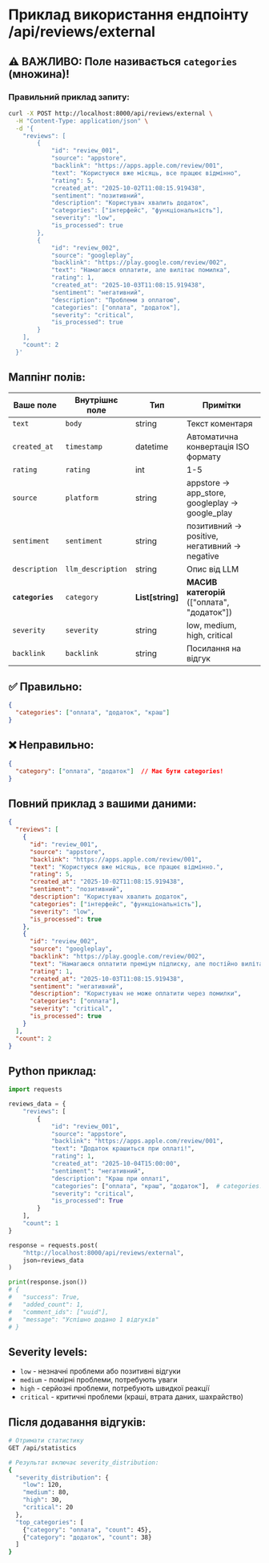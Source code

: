 # Приклад використання ендпоінту /api/reviews/external

## ⚠️ ВАЖЛИВО: Поле називається `categories` (множина)!

### Правильний приклад запиту:

```bash
curl -X POST http://localhost:8000/api/reviews/external \
  -H "Content-Type: application/json" \
  -d '{
    "reviews": [
        {
            "id": "review_001",
            "source": "appstore",
            "backlink": "https://apps.apple.com/review/001",
            "text": "Користуюся вже місяць, все працює відмінно",
            "rating": 5,
            "created_at": "2025-10-02T11:08:15.919438",
            "sentiment": "позитивний",
            "description": "Користувач хвалить додаток",
            "categories": ["інтерфейс", "функціональність"],
            "severity": "low",
            "is_processed": true
        },
        {
            "id": "review_002",
            "source": "googleplay",
            "backlink": "https://play.google.com/review/002",
            "text": "Намагаюся оплатити, але вилітає помилка",
            "rating": 1,
            "created_at": "2025-10-03T11:08:15.919438",
            "sentiment": "негативний",
            "description": "Проблеми з оплатою",
            "categories": ["оплата", "додаток"],
            "severity": "critical",
            "is_processed": true
        }
    ],
    "count": 2
  }'
```

## Маппінг полів:

| Ваше поле | Внутрішнє поле | Тип | Примітки |
|-----------|----------------|-----|----------|
| `text` | `body` | string | Текст коментаря |
| `created_at` | `timestamp` | datetime | Автоматична конвертація ISO формату |
| `rating` | `rating` | int | 1-5 |
| `source` | `platform` | string | appstore → app_store, googleplay → google_play |
| `sentiment` | `sentiment` | string | позитивний → positive, негативний → negative |
| `description` | `llm_description` | string | Опис від LLM |
| **`categories`** | `category` | **List[string]** | **МАСИВ категорій** (["оплата", "додаток"]) |
| `severity` | `severity` | string | low, medium, high, critical |
| `backlink` | `backlink` | string | Посилання на відгук |

## ✅ Правильно:

```json
{
  "categories": ["оплата", "додаток", "краш"]
}
```

## ❌ Неправильно:

```json
{
  "category": ["оплата", "додаток"]  // Має бути categories!
}
```

## Повний приклад з вашими даними:

```json
{
  "reviews": [
    {
      "id": "review_001",
      "source": "appstore",
      "backlink": "https://apps.apple.com/review/001",
      "text": "Користуюся вже місяць, все працює відмінно.",
      "rating": 5,
      "created_at": "2025-10-02T11:08:15.919438",
      "sentiment": "позитивний",
      "description": "Користувач хвалить додаток",
      "categories": ["інтерфейс", "функціональність"],
      "severity": "low",
      "is_processed": true
    },
    {
      "id": "review_002",
      "source": "googleplay",
      "backlink": "https://play.google.com/review/002",
      "text": "Намагаюся оплатити преміум підписку, але постійно вилітає помилка",
      "rating": 1,
      "created_at": "2025-10-03T11:08:15.919438",
      "sentiment": "негативний",
      "description": "Користувач не може оплатити через помилки",
      "categories": ["оплата"],
      "severity": "critical",
      "is_processed": true
    }
  ],
  "count": 2
}
```

## Python приклад:

```python
import requests

reviews_data = {
    "reviews": [
        {
            "id": "review_001",
            "source": "appstore",
            "backlink": "https://apps.apple.com/review/001",
            "text": "Додаток крашиться при оплаті!",
            "rating": 1,
            "created_at": "2025-10-04T15:00:00",
            "sentiment": "негативний",
            "description": "Краш при оплаті",
            "categories": ["оплата", "краш", "додаток"],  # categories!
            "severity": "critical",
            "is_processed": True
        }
    ],
    "count": 1
}

response = requests.post(
    "http://localhost:8000/api/reviews/external",
    json=reviews_data
)

print(response.json())
# {
#   "success": True,
#   "added_count": 1,
#   "comment_ids": ["uuid"],
#   "message": "Успішно додано 1 відгуків"
# }
```

## Severity levels:

- `low` - незначні проблеми або позитивні відгуки
- `medium` - помірні проблеми, потребують уваги
- `high` - серйозні проблеми, потребують швидкої реакції
- `critical` - критичні проблеми (краші, втрата даних, шахрайство)

## Після додавання відгуків:

```bash
# Отримати статистику
GET /api/statistics

# Результат включає severity_distribution:
{
  "severity_distribution": {
    "low": 120,
    "medium": 80,
    "high": 30,
    "critical": 20
  },
  "top_categories": [
    {"category": "оплата", "count": 45},
    {"category": "додаток", "count": 38}
  ]
}
```
